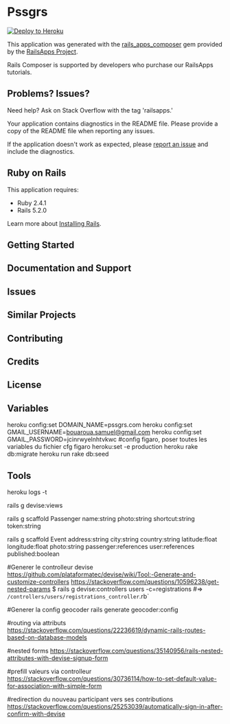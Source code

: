 Pssgrs
================

[![Deploy to Heroku](https://www.herokucdn.com/deploy/button.png)](https://heroku.com/deploy)

This application was generated with the [rails_apps_composer](https://github.com/RailsApps/rails_apps_composer) gem
provided by the [RailsApps Project](http://railsapps.github.io/).

Rails Composer is supported by developers who purchase our RailsApps tutorials.

Problems? Issues?
-----------

Need help? Ask on Stack Overflow with the tag 'railsapps.'

Your application contains diagnostics in the README file. Please provide a copy of the README file when reporting any issues.

If the application doesn't work as expected, please [report an issue](https://github.com/RailsApps/rails_apps_composer/issues)
and include the diagnostics.

Ruby on Rails
-------------

This application requires:

- Ruby 2.4.1
- Rails 5.2.0

Learn more about [Installing Rails](http://railsapps.github.io/installing-rails.html).

Getting Started
---------------

Documentation and Support
-------------------------

Issues
-------------

Similar Projects
----------------

Contributing
------------

Credits
-------

License
-------

Variables
-------
heroku config:set DOMAIN_NAME=pssgrs.com
heroku config:set GMAIL_USERNAME=bouaroua.samuel@gmail.com
heroku config:set GMAIL_PASSWORD=jcinrwyelnhtvkwc
#config figaro, poser toutes les variables du fichier cfg
figaro heroku:set -e production
heroku rake db:migrate
heroku run rake db:seed

Tools
-------
heroku logs -t


rails g devise:views

rails g scaffold Passenger name:string photo:string shortcut:string token:string

rails g scaffold Event address:string city:string country:string latitude:float longitude:float photo:string passenger:references user:references published:boolean


#Generer le controlleur devise
https://github.com/plataformatec/devise/wiki/Tool:-Generate-and-customize-controllers
https://stackoverflow.com/questions/10596238/get-nested-params
$ rails g devise:controllers users -c=registrations #=> `/controllers/users/registrations_controller`.rb`

#Generer la config geocoder
rails generate geocoder:config

#routing via attributs
https://stackoverflow.com/questions/22236619/dynamic-rails-routes-based-on-database-models

#nested forms
https://stackoverflow.com/questions/35140956/rails-nested-attributes-with-devise-signup-form

#prefill valeurs via controlleur
https://stackoverflow.com/questions/30736114/how-to-set-default-value-for-association-with-simple-form

#redirection du nouveau participant vers ses contributions
https://stackoverflow.com/questions/25253039/automatically-sign-in-after-confirm-with-devise
